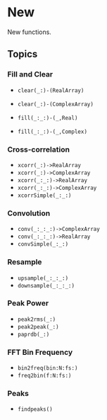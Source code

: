 # New

New functions.

## Topics

### Fill and Clear
- ``clear(_:)-(RealArray)``
- ``clear(_:)-(ComplexArray)``

- ``fill(_:_:)-(_,Real)``
- ``fill(_:_:)-(_,Complex)``


### Cross-correlation

- ``xcorr(_:)->RealArray``
- ``xcorr(_:)->ComplexArray``
- ``xcorr(_:_:)->RealArray``
- ``xcorr(_:_:)->ComplexArray``
- ``xcorrSimple(_:_:)``

### Convolution 

- ``conv(_:_:_:)->ComplexArray``
- ``conv(_:_:_:)->RealArray``
- ``convSimple(_:_:)``

### Resample

- ``upsample(_:_:_:)``
- ``downsample(_:_:_:)``

### Peak Power

- ``peak2rms(_:)``
- ``peak2peak(_:)``
- ``paprdb(_:)``

### FFT Bin Frequency

- ``bin2freq(bin:N:fs:)``
- ``freq2bin(f:N:fs:)``

### Peaks

- ``findpeaks()``
